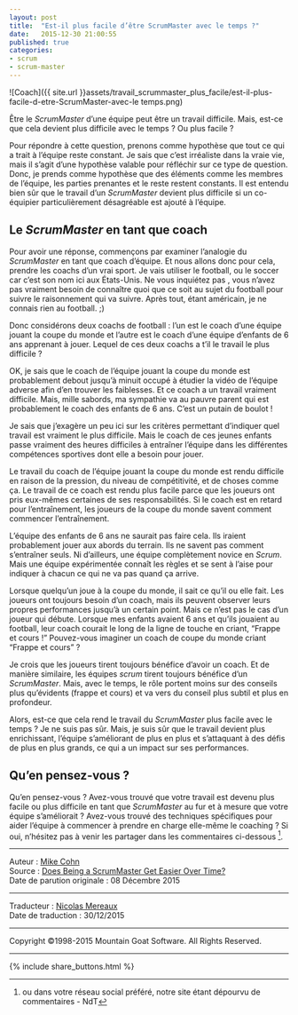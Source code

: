 ```yaml
---
layout: post
title:  "Est-il plus facile d’être ScrumMaster avec le temps ?"
date:   2015-12-30 21:00:55
published: true
categories: 
- scrum
- scrum-master
---
```

![Coach]({{ site.url }}assets/travail_scrummaster_plus_facile/est-il-plus-facile-d-etre-ScrumMaster-avec-le temps.png)

Être le _ScrumMaster_ d’une équipe peut être un travail difficile. Mais, est-ce que cela devient plus difficile avec le temps ? Ou plus facile ?

Pour répondre à cette question, prenons comme hypothèse que tout ce qui a trait à l’équipe reste constant. Je sais que c’est irréaliste dans la vraie vie, mais il s’agit d’une hypothèse valable pour réfléchir sur ce type de question. Donc, je prends comme hypothèse que des éléments comme les membres de l’équipe, les parties prenantes et le reste restent constants. Il est entendu bien sûr que le travail d’un _ScrumMaster_ devient plus difficile si un co-équipier particulièrement désagréable est ajouté à l’équipe.

## Le _ScrumMaster_ en tant que coach

Pour avoir une réponse, commençons par examiner l’analogie du _ScrumMaster_ en tant que coach d’équipe. Et nous allons donc pour cela, prendre les coachs d’un vrai sport. Je vais utiliser le football, ou le soccer car c’est son nom ici aux États-Unis. Ne vous inquiétez pas , vous n’avez pas vraiment besoin de connaître quoi que ce soit au sujet du football pour suivre le raisonnement qui va suivre. Après tout, étant américain, je ne connais rien au football. ;) 

Donc considérons deux coachs de football : l’un est le coach d’une équipe jouant la coupe du monde et l’autre est le coach d’une équipe d’enfants de 6 ans apprenant à jouer. Lequel de ces deux coachs a t’il le travail le plus difficile ?

OK, je sais que le coach de l’équipe jouant la coupe du monde est probablement debout jusqu’à minuit occupé à étudier la vidéo de l’équipe adverse afin d’en trouver les faiblesses. Et ce coach a un travail vraiment difficile. Mais, mille sabords, ma sympathie va au pauvre parent qui est probablement le coach des enfants de 6 ans. C’est un putain de boulot !

Je sais que j’exagère un peu ici sur les critères permettant d’indiquer quel travail est vraiment le plus difficile. Mais le coach de ces jeunes enfants passe vraiment des heures difficiles à entraîner l’équipe dans les différentes compétences sportives dont elle a besoin pour jouer. 

Le travail du coach de l’équipe jouant la coupe du monde est rendu difficile en raison de la pression, du niveau de compétitivité, et de choses comme ça. Le travail de ce coach est rendu plus facile parce que les joueurs ont pris eux-mêmes certaines de ses responsabilités. Si le coach est en retard pour l’entraînement, les joueurs de la coupe du monde savent comment commencer l’entraînement.

L’équipe des enfants de 6 ans ne saurait pas faire cela. Ils iraient probablement jouer aux abords du terrain. Ils ne savent pas comment s’entraîner seuls. Ni d’ailleurs, une équipe complètement novice en _Scrum_. Mais une équipe expérimentée connaît les règles et se sent à l’aise pour indiquer à chacun ce qui ne va pas quand ça arrive.

Lorsque quelqu’un joue à la coupe du monde, il sait ce qu’il ou elle fait. Les joueurs ont toujours besoin d’un coach, mais ils peuvent observer leurs propres performances jusqu’à un certain point. Mais ce n’est pas le cas d’un joueur qui débute. Lorsque mes enfants avaient 6 ans et qu’ils jouaient au football, leur coach courait le long de la ligne de touche en criant, “Frappe et cours !” Pouvez-vous imaginer un coach de coupe du monde criant “Frappe et cours” ? 

Je crois que les joueurs tirent toujours bénéfice d’avoir un coach. Et de manière similaire, les équipes _scrum_ tirent toujours bénéfice d’un _ScrumMaster_. Mais, avec le temps, le rôle portent moins sur des conseils plus qu’évidents (frappe et cours) et va vers du conseil plus subtil et plus en profondeur.

Alors, est-ce que cela rend le travail du _ScrumMaster_ plus facile avec le temps ? Je ne suis pas sûr. Mais, je suis sûr que le travail devient plus enrichissant, l’équipe s’améliorant de plus en plus et s’attaquant à des défis de plus en plus grands, ce qui a un impact sur ses performances.

## Qu’en pensez-vous ?

Qu’en pensez-vous ? Avez-vous trouvé que votre travail est devenu plus facile ou plus difficile en tant que _ScrumMaster_  au fur et à mesure que votre équipe s’améliorait ? Avez-vous trouvé des techniques spécifiques pour aider l’équipe à commencer à prendre en charge elle-même le coaching ? Si oui, n’hésitez pas à venir les partager dans les commentaires ci-dessous [^1].

[^1]: ou dans votre réseau social préféré, notre site étant dépourvu de commentaires - NdT

---
Auteur : [Mike Cohn](http://www.mountaingoatsoftware.com/company/about-mike-cohn)  
Source : [Does Being a ScrumMaster Get Easier Over Time?](https://www.mountaingoatsoftware.com/blog/does-being-a-scrummaster-get-easier-over-time)  
Date de parution originale : 08 Décembre 2015  

---
Traducteur : [Nicolas Mereaux](http://www.les-traducteurs-agiles.org/traducteurs/)  
Date de traduction : 30/12/2015  

---

Copyright ©1998-2015 Mountain Goat Software. All Rights Reserved.

---

{% include share_buttons.html %}

